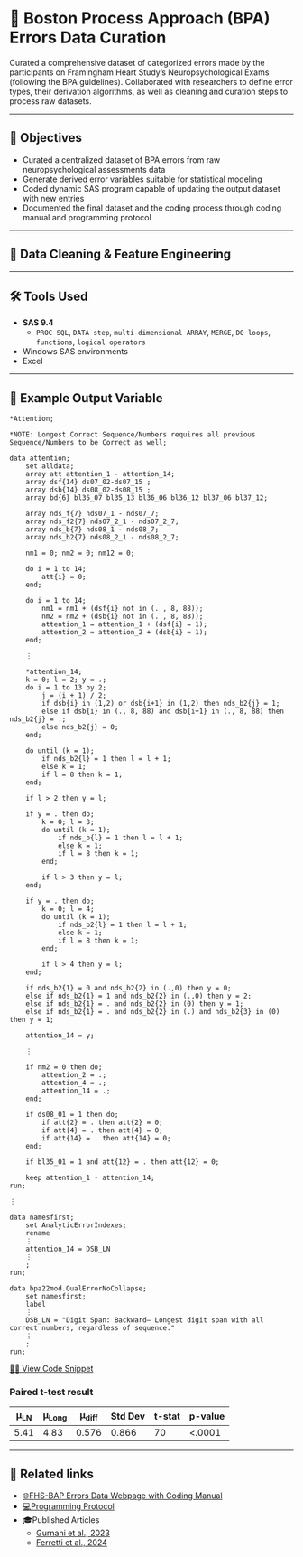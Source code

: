 # 🧠 Boston Process Approach (BPA) Errors Data Curation 

Curated a comprehensive dataset of categorized errors made by the participants on Framingham Heart Study’s Neuropsychological Exams (following the BPA guidelines).  Collaborated with researchers to define error types, their derivation algorithms, as well as cleaning and curation steps to process raw datasets.  


---

## 📌 Objectives

- Curated a centralized dataset of BPA errors from raw neuropsychological assessments data
- Generate derived error variables suitable for statistical modeling
- Coded dynamic SAS program capable of updating the output dataset with new entries
- Documented the final dataset and the coding process through coding manual and programming protocol


---
## 🔧 Data Cleaning & Feature Engineering
---

## 🛠️ Tools Used

- **SAS 9.4**
  - `PROC SQL`, `DATA step`, `multi-dimensional ARRAY`, `MERGE`, `DO loops`, `functions`, `logical operators`
- Windows SAS environments
- Excel

---

## 🔢 Example Output Variable 

```sas
*Attention;

*NOTE: Longest Correct Sequence/Numbers requires all previous Sequence/Numbers to be Correct as well;

data attention;
	set alldata;
	array att attention_1 - attention_14;
	array dsf{14} ds07_02-ds07_15 ;
	array dsb{14} ds08_02-ds08_15 ;
	array bd{6} bl35_07 bl35_13 bl36_06 bl36_12 bl37_06 bl37_12;

	array nds_f{7} nds07_1 - nds07_7;
	array nds_f2{7} nds07_2_1 - nds07_2_7;
	array nds_b{7} nds08_1 - nds08_7;
	array nds_b2{7} nds08_2_1 - nds08_2_7;

	nm1 = 0; nm2 = 0; nm12 = 0;

	do i = 1 to 14;
		att{i} = 0;
	end;

	do i = 1 to 14;
		nm1 = nm1 + (dsf{i} not in (. , 8, 88));
		nm2 = nm2 + (dsb{i} not in (. , 8, 88));
		attention_1 = attention_1 + (dsf{i} = 1);
		attention_2 = attention_2 + (dsb{i} = 1);
	end;

	⋮
 
	*attention_14;
	k = 0; l = 2; y = .;
	do i = 1 to 13 by 2;
		j = (i + 1) / 2;
		if dsb{i} in (1,2) or dsb{i+1} in (1,2) then nds_b2{j} = 1;
		else if dsb{i} in (., 8, 88) and dsb{i+1} in (., 8, 88) then nds_b2{j} = .;
		else nds_b2{j} = 0;
	end;

	do until (k = 1);
		if nds_b2{l} = 1 then l = l + 1;
		else k = 1;
		if l = 8 then k = 1;
	end;

	if l > 2 then y = l;

	if y = . then do;
		k = 0; l = 3; 
		do until (k = 1);
			if nds_b{l} = 1 then l = l + 1;
			else k = 1;
			if l = 8 then k = 1;
		end;

		if l > 3 then y = l;
	end;

	if y = . then do;
		k = 0; l = 4; 
		do until (k = 1);
			if nds_b2{l} = 1 then l = l + 1;
			else k = 1;
			if l = 8 then k = 1;
		end;

		if l > 4 then y = l;
	end;

	if nds_b2{1} = 0 and nds_b2{2} in (.,0) then y = 0;
	else if nds_b2{1} = 1 and nds_b2{2} in (.,0) then y = 2;
	else if nds_b2{1} = . and nds_b2{2} in (0) then y = 1;
	else if nds_b2{1} = . and nds_b2{2} in (.) and nds_b2{3} in (0) then y = 1;

	attention_14 = y;

	⋮ 

	if nm2 = 0 then do;
		attention_2 = .;
		attention_4 = .;
		attention_14 = .;
	end;

	if ds08_01 = 1 then do;
		if att{2} = . then att{2} = 0;
		if att{4} = . then att{4} = 0;
		if att{14} = . then att{14} = 0;
	end;

	if bl35_01 = 1 and att{12} = . then att{12} = 0;

	keep attention_1 - attention_14;
run;

⋮ 

data namesfirst;
	set AnalyticErrorIndexes;
	rename
	⋮ 
	attention_14 = DSB_LN
	⋮ 
	;
run;

data bpa22mod.QualErrorNoCollapse;
	set namesfirst;
	label
	⋮ 
	DSB_LN = "Digit Span: Backward— Longest digit span with all correct numbers, regardless of sequence."
	⋮ 
	;
run;
```
[👨‍💻 View Code Snippet](codes/CodeSnippet.sas)

### Paired t-test result

| μ<sub>LN</sub>   | μ<sub>Long</sub>   | μ<sub>diff</sub>    | Std Dev | t-stat  | p-value |
|------|------|-------|---------|----|---------|
| 5.41 | 4.83 | 0.576 | 0.866   | 70 | <.0001  |

---

## 🔗 Related links

- [🌐FHS-BAP Errors Data Webpage with Coding Manual](https://fhsbap.bu.edu/docs_main/qualitative_errors_in_neuropsychological_exams)
- [💻Programming Protocol](https://www.bu.edu/fhs/share/protocols/vr_npqerror_2021_a_1468s_protocol1.pdf)
- 🎓Published Articles
	- [Gurnani et al., 2023](https://doi.org/10.1093/arclin/acad067.009)
	- [Ferretti et al., 2024](https://doi.org/10.1002/alz.13500)
